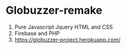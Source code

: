 # Globuzzer-remake
1. Pure Javascript Jquery HTML and CSS
2. Firebase and PHP
3. https://globuzzer-project.herokuapp.com/
